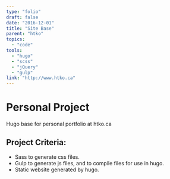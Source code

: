 ```yaml
---
type: "folio"
draft: false
date: "2016-12-01"
title: "Site Base"
parent: "htko"
topics:
  - "code"
tools:
  - "hugo"
  - "scss"
  - "jQuery"
  - "gulp"
link: "http://www.htko.ca"
---
```

# Personal Project
Hugo base for personal portfolio at htko.ca

## Project Criteria:
* Sass to generate css files.
* Gulp to generate js files, and to compile files for use in hugo.
* Static website generated by hugo.
